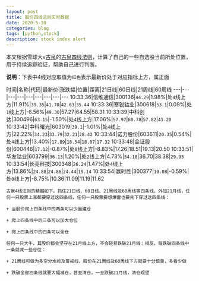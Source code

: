 ```yaml
---
layout: post
title: 股价四线法则实时数据
date: 2020-5-10
categories: blog
tags: [python,stock]
description: stock index alert
---
```



本文根据雪球大v[古泉](https://xueqiu.com/u/7148646888)的[古泉四线法则](https://xueqiu.com/7148646888/130498192)，计算了自己的一些自选股当前所处位置，用于持续追踪验证，帮助自己进行判断。

**说明**：下表中4线对应取值为`红色`表示最新价处于对应指标上方，属正面

时间|名称|代码|最新价|涨跌幅|位置|距离|21日线|60日线|21周线|60周线
---|---|---|---|---|---|---|---|---
10:33:36|信维通信|300136|`44.29`|1.98%|处`4`线上方|11.91%|`39.35`|`41.70`|`42.63`|`35.44`
10:33:36|寒锐钴业|300618|`53.1`|0.09%|处`1`线上方|-6.56%|`49.30`|57.27|64.55|58.31
10:33:39|中科创达|300496|`63.15`|-1.50%|处`4`线上方|17.06%|`57.97`|`60.78`|`57.82`|`43.20`
10:33:42|中科曙光|603019|`39.1`|-1.01%|处`4`线上方|22.22%|`34.23`|`33.79`|`32.21`|`28.42`
10:33:44|诺力股份|603611|`20.35`|0.54%|处`4`线上方|13.40%|`17.89`|`18.54`|`18.07`|`17.32`
10:33:48|金证股份|600446|`17.12`|-0.87%|处`0`线上方|-8.83%|17.26|18.51|19.13|20.50
10:33:51|华友钴业|603799|`36.13`|1.20%|处`2`线上方|4.73%|`34.18`|36.70|38.38|`29.95`
10:33:54|长亮科技|300348|`26.24`|1.47%|处`4`线上方|13.86%|`24.88`|`24.86`|`24.44`|`19.14`
10:33:54|赢时胜|300377|`10.08`|-0.59%|处`0`线上方|-8.75%|10.36|11.09|11.19|11.62

```
古泉4线法则的精髓如下。抓住21日线、60日线、21周线及60周线等四条线，外加21月线，任何一只股票上涨都要穿过这四条线，任何一只股票要想爆雷也要先下穿过这四条线：

+ 当股价爬上四条线中的两条可以少量建仓

+ 爬上四条线中的三条可以加大仓位

+ 爬上四条线中的四条可以全仓

任何一只大牛，其股价都会坚守在21月线上方，不会轻易跌破21月线；相反，每跌破四条线中一条就减一些仓位：

+ 21周线可做为多空分水岭及警戒线，股价在21周线及60周线下方就要十分慎重，多看少做

+ 跌破全部四条线就要大幅减仓，甚至清仓，一旦跌破21月线，清仓观望
```